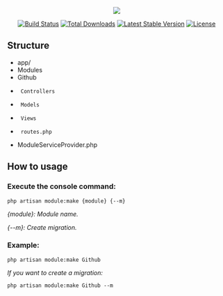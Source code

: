 <p align="center"><img src="https://laravel.com/assets/img/components/logo-laravel.svg"></p>

<p align="center">
<a href="https://travis-ci.org/laravel/framework"><img src="https://travis-ci.org/laravel/framework.svg" alt="Build Status"></a>
<a href="https://packagist.org/packages/laravel/framework"><img src="https://poser.pugx.org/laravel/framework/d/total.svg" alt="Total Downloads"></a>
<a href="https://packagist.org/packages/laravel/framework"><img src="https://poser.pugx.org/laravel/framework/v/stable.svg" alt="Latest Stable Version"></a>
<a href="https://packagist.org/packages/laravel/framework"><img src="https://poser.pugx.org/laravel/framework/license.svg" alt="License"></a>
</p>

## Structure

* app/
*  Modules
*    Github
*      Controllers
*      Models
*      Views
*      routes.php
*  ModuleServiceProvider.php

## How to usage

### Execute the console command:
`php artisan module:make {module} {--m}`

*{module}: Module name.*

*{--m}: Create migration.*

### Example:
`php artisan module:make Github`

*If you want to create a migration:*

`php artisan module:make Github --m`